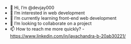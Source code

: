 - 👋 Hi, I’m @devjay000
- 👀 I’m interested in web development
- 🌱 I’m currently learning front-end web development
- 💞️ I’m looking to collaborate on a project
- 📫 How to reach me more quickly?
      -https://www.linkedin.com/in/jayachandra-b-20ab30221/   

<!---
devjay000/devjay000 is a ✨ special ✨ repository because its `README.md` (this file) appears on your GitHub profile.
You can click the Preview link to take a look at your changes.
--->
